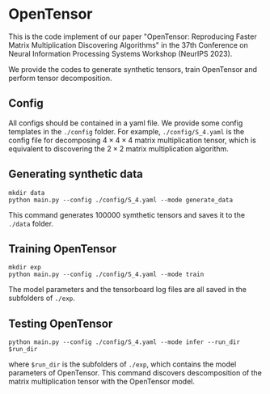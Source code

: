 # OpenTensor

This is the code implement of our paper "OpenTensor: Reproducing Faster Matrix Multiplication Discovering Algorithms" in the 37th Conference on Neural Information Processing Systems Workshop (NeurIPS 2023).

We provide the codes to generate synthetic tensors, train OpenTensor and perform tensor decomposition.

## Config

All configs should be contained in a yaml file. We provide some config templates in the `./config` folder. For example, `./config/S_4.yaml` is the config file for decomposing $4 \times 4 \times 4$ matrix multiplication tensor, which is equivalent to discovering the $2 \times 2$ matrix multiplication algorithm.

## Generating synthetic data

```
mkdir data
python main.py --config ./config/S_4.yaml --mode generate_data
```

This command generates 100000 symthetic tensors and saves it to the `./data` folder.

## Training OpenTensor

```
mkdir exp
python main.py --config ./config/S_4.yaml --mode train
```

The model parameters and the tensorboard log files are all saved in the subfolders of `./exp`.

## Testing OpenTensor

```
python main.py --config ./config/S_4.yaml --mode infer --run_dir $run_dir
```

where `$run_dir` is the subfolders of `./exp`, which contains the model parameters of OpenTensor. This command discovers descomposition of the matrix multiplication tensor with the OpenTensor model.
